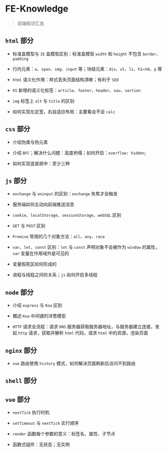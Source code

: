 # FE-Knowledge
> 前端知识汇总

## `html` 部分

- 标准盒模型与 `IE` 盒模型区别：标准盒模型 `width` 和 `height` 不包含 `border`、`padding`

- 行内元素：`a`、`span`、`img`、`input` 等；块级元素：`div`、`ul`、`li`、`h1`~`h6`、`p` 等

- `html` 语义化作用：样式丢失页面结构清晰；有利于 `SEO`

- `h5` 新增的语义化标签：`article`、`footer`、`header`、`nav`、`section`

- `img` 标签上 `alt` 与 `title` 的区别

- 如何实现左定宽，右自适应布局：主要看会不会 `calc`

## `css` 部分

- 介绍伪类与伪元素

- 介绍 `BFC`；解决什么问题：高度坍塌；如何开启：`overflow: hidden`;

- 如何实现竖直居中：至少三种

## `js` 部分

- `onchange` 与 `oninput` 的区别：`onchange` 失焦才会触发

- 服务端如何主动向前端推送消息

- `cookie`、`localStorage`、`sessionStorage`、`webSQL` 区别

- `GET` 与 `POST` 区别

- `Promise` 常用的几个对象方法：`all`、`any`、`race`

- `var`、`let`、`const` 区别：`let` 与 `const` 声明对象不会被作为 `window` 的属性，`var` 变量在作用域外是可见的

- 变量假死区如何形成的

- 进程与线程之间的关系；`js` 如何开启多线程

## `node` 部分

- 介绍 `express` 与 `Koa` 区别

- 概述 `Koa` 中间键的洋葱模型

- `HTTP` 请求全流程：请求 `DNS` 服务器获取服务器地址，与服务器建立连接，发起 `http` 请求，获取并解析 `html` 代码，请求 `html` 中的资源，渲染页面

## `nginx` 部分

- `vue` 路由使用 `history` 模式，如何解决页面刷新后访问不到路由

## `shell` 部分

## `vue` 部分

- `nextTick` 执行时机

- `setTimeout` 与 `nextTick` 实行顺序

- `render` 函数每个参数的意义：标签名、属性、子节点

- 函数式组件：无状态；无实例
